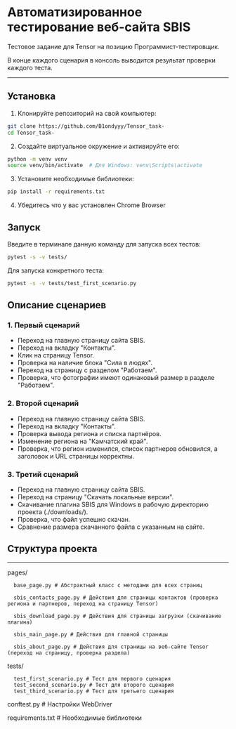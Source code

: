 # Автоматизированное тестирование веб-сайта SBIS

Тестовое задание для Tensor на позицию Программист-тестировщик.

В конце каждого сценария в консоль выводится результат проверки каждого теста.

---

## Установка

1. Клонируйте репозиторий на свой компьютер:
```bash
git clone https://github.com/B1ondyyy/Tensor_task-
cd Tensor_task-
```

2. Создайте виртуальное окружение и активируйте его:
```bash
python -m venv venv
source venv/bin/activate  # Для Windows: venv\Scripts\activate
```

3. Установите необходимые библиотеки:
```bash
pip install -r requirements.txt
```

4. Убедитесь что у вас установлен Chrome Browser

## Запуск
Введите в терминале данную команду для запуска всех тестов:
```bash
pytest -s -v tests/
```

Для запуска конкретного теста:
```bash
pytest -s -v tests/test_first_scenario.py
```

## Описание сценариев

### 1. **Первый сценарий**
   - Переход на главную страницу сайта SBIS.
   - Переход на вкладку "Контакты".
   - Клик на страницу Tensor.
   - Проверка на наличие блока "Сила в людях".
   - Переход на страницу с разделом "Работаем".
   - Проверка, что фотографии имеют одинаковый размер в разделе "Работаем".

### 2. **Второй сценарий**
   - Переход на главную страницу сайта SBIS.
   - Переход на вкладку "Контакты".
   - Проверка вывода региона и списка партнёров.
   - Изменение региона на "Камчатский край".
   - Проверка, что регион изменился, список партнеров обновился, а заголовок и URL страницы корректны.

### 3. **Третий сценарий**
   - Переход на главную страницу сайта SBIS.
   - Переход на страницу "Скачать локальные версии".
   - Скачивание плагина SBIS для Windows в рабочую директорию проекта (./downloads/).
   - Проверка, что файл успешно скачан.
   - Сравнение размера скачанного файла с указанным на сайте.

## Структура проекта
---
pages/ 

      base_page.py # Абстрактный класс с методами для всех страниц

      sbis_contacts_page.py # Действия для страницы контактов (проверка региона и партнеров, переход на страницу Tensor)

      sbis_download_page.py # Действия для страницы загрузки (скачивание плагина)

      sbis_main_page.py # Действия для главной страницы

      sbis_about_page.py # Действия для страницы на веб-сайте Tensor (переход на страницу, проверка раздела)

tests/

      test_first_scenario.py # Тест для первого сценария 
      test_second_scenario.py # Тест для второго сценария
      test_third_scenario.py # Тест для третьего сценария

conftest.py # Настройки WebDriver

requirements.txt # Необходимые библиотеки
